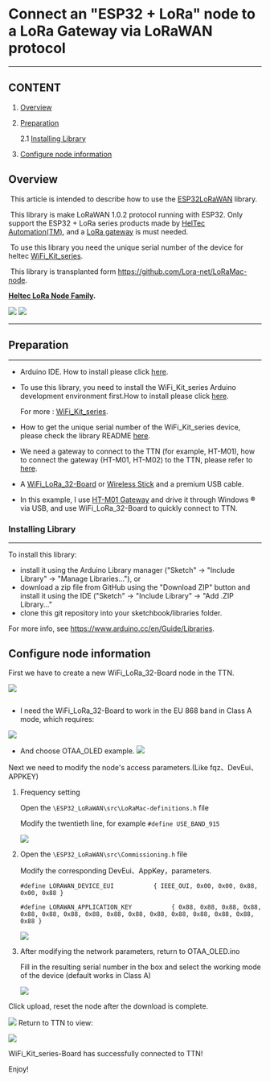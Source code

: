 # Connect an "ESP32 + LoRa" node to a LoRa Gateway via LoRaWAN protocol

-------------------------------------------------------------------------------------------------------

## CONTENT

1. [Overview](#overview)

2. [Preparation](#preparation)

   2.1 [Installing Library](#installing-library)

3. [Configure node information](#configure-node-information)

## Overview

​		This article is intended to describe how to use the [ESP32LoRaWAN](https://github.com/HelTecAutomation/ESP32_LoRaWAN) library.

​		This library is make LoRaWAN 1.0.2 protocol running with ESP32. Only support the ESP32 + LoRa series products made by [HelTec Automation(TM)](heltec.org), and a [LoRa gateway](https://heltec.org/proudct_center/lora/lora-gateway/) is must needed.

​		To use this library you need the unique serial number of the device for heltec [WiFi_Kit_series](https://github.com/Heltec-Aaron-Lee/WiFi_Kit_series).

​		This library is transplanted form https://github.com/Lora-net/LoRaMac-node.

**[Heltec LoRa Node Family](https://docs.heltec.cn/#/en/products/lora/lora_node/heltec_lora_node_list_eu).**

![](img/config_parameter/01.png)
![](img/config_parameter/08.png)

----------
## Preparation
----------
- Arduino IDE.  How to install please click [here](https://docs.heltec.cn/#/en/user_manual/how_to_install_git_and_arduino).

- To use this library, you need to install the WiFi_Kit_series Arduino development environment first.How to install please click [here](https://docs.heltec.cn/#/en/user_manual/how_to_install_esp32_Arduino).

  For more : [WiFi_Kit_series](https://github.com/Heltec-Aaron-Lee/WiFi_Kit_series).
  
- How to get the unique serial number of the WiFi_Kit_series device, please check the library README [here](https://github.com/HelTecAutomation/ESP32_LoRaWAN#how-to-use-this-library).

- We need a gateway to connect to the TTN (for example, HT-M01), how to connect the gateway (HT-M01, HT-M02) to the TTN, please refer to [here](https://docs.heltec.cn/#/en/user_manual/how_to_connect_ht-m01_to_ttn-the-things-network).

- A [WiFi_LoRa_32-Board](https://heltec.org/project/wifi-lora-32/) or [Wireless Stick](https://heltec.org/project/wireless-stick/) and a premium USB cable.

- In this example, I use [HT-M01 Gateway](https://heltec.org/project/ht-m01/) and drive it through Windows **®** via USB, and use WiFi_LoRa_32-Board to quickly connect to TTN.

### Installing Library
----------
  To install this library:

  - install it using the Arduino Library manager ("Sketch" -> "Include Library" -> "Manage Libraries..."), or
  - download a zip file from GitHub using the "Download ZIP" button and install it using the IDE ("Sketch" -> "Include Library" -> "Add .ZIP Library..."
  - clone this git repository into your sketchbook/libraries folder.

  For more info, see https://www.arduino.cc/en/Guide/Libraries.


## Configure node information

First we have to create a new WiFi_LoRa_32-Board node in the TTN.

![](img/config_parameter/02.png)

```Tip:: The Device EUI,App Key and App EUI of TTN should be consistent with the node

```



- I need the WiFi_LoRa_32-Board to work in the EU 868 band in Class A mode, which requires:

![](img/config_parameter/03.png)

- And choose OTAA_OLED example.
![](img/config_parameter/04.png)

Next we need to modify the node's access parameters.(Like fqz、DevEui、APPKEY)

1. Frequency setting

   Open the ```\ESP32_LoRaWAN\src\LoRaMac-definitions.h``` file

   Modify the twentieth line, for example ```#define USE_BAND_915```

   ![](img/config_parameter/05.png)

2. Open the ```\ESP32_LoRaWAN\src\Commissioning.h``` file

   Modify the corresponding DevEui、AppKey，parameters.

   ```#define LORAWAN_DEVICE_EUI           { IEEE_OUI, 0x00, 0x00, 0x88, 0x00, 0x88 }```
   
   ```#define LORAWAN_APPLICATION_KEY           { 0x88, 0x88, 0x88, 0x88, 0x88, 0x88, 0x88, 0x88, 0x88, 0x88, 0x88, 0x88, 0x88, 0x88, 0x88, 0x88 }```
   
   ![](img/config_parameter/06.png)
   
3. After modifying the network parameters, return to OTAA_OLED.ino
   
   Fill in the resulting serial number in the box and select the working mode of the device (default works in Class A)
   
   ![](img/config_parameter/07.png)

Click upload, reset the node after the download is complete.

![](img/config_parameter/09.png)
Return to TTN to view:

![](img/config_parameter/10.png)

WiFi_Kit_series-Board has successfully connected to TTN!

Enjoy!